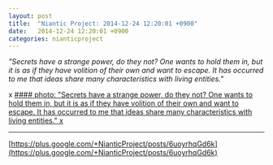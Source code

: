 ```yaml
---
layout: post
title:  "Niantic Project: 2014-12-24 12:20:01 +0900"
date:   2014-12-24 12:20:01 +0900
categories: nianticproject
---
```

*"Secrets have a strange power, do they not? One wants to hold them in, but it is as if they have volition of their own and want to escape. It has occurred to me that ideas share many characteristics with living entities."*

x
[#### photo: "Secrets have a strange power, do they not? One wants to hold them in, but it is as if they have volition of their own and want to escape. It has occurred to me that ideas share many characteristics with living entities."
x](https://lh5.googleusercontent.com/-1gdq2uPqEWA/VJowkOSyK1I/AAAAAAAAeY8/UoR2c5fDR78/w1200-h1553/Clarity.png "")
- - -
[https://plus.google.com/+NianticProject/posts/6uoyrhqGd6k](https://plus.google.com/+NianticProject/posts/6uoyrhqGd6k)
